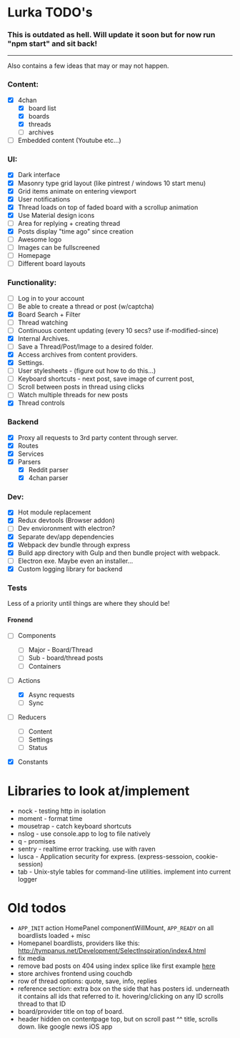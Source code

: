 # Lurka TODO's

### This is outdated as hell. Will update it soon but for now run "npm start" and sit back!

---


Also contains a few ideas that may or may not happen.

### Content:
- [x] 4chan
    - [x] board list
    - [x] boards
    - [x] threads
    - [ ] archives
- [ ] Embedded content (Youtube etc...)

### UI:
- [x] Dark interface
- [x] Masonry type grid layout (like pintrest / windows 10 start menu)
- [x] Grid items animate on entering viewport
- [x] User notifications
- [x] Thread loads on top of faded board with a scrollup animation
- [x] Use Material design icons
- [ ] Area for replying + creating thread
- [x] Posts display "time ago" since creation
- [ ] Awesome logo
- [ ] Images can be fullscreened
- [ ] Homepage
- [ ] Different board layouts

### Functionality:
- [ ] Log in to your account
- [ ] Be able to create a thread or post (w/captcha)
- [x] Board Search + Filter
- [ ] Thread watching
- [ ] Continuous content updating (every 10 secs? use if-modified-since)
- [x] Internal Archives.
- [ ] Save a Thread/Post/Image to a desired folder.
- [x] Access archives from content providers.
- [x] Settings.
- [ ] User stylesheets - (figure out how to do this...)
- [ ] Keyboard shortcuts - next post, save image of current post,
- [ ] Scroll between posts in thread using clicks
- [ ] Watch multiple threads for new posts
- [x] Thread controls

### Backend
- [x] Proxy all requests to 3rd party content through server.
- [x] Routes
- [x] Services
- [x] Parsers
  - [x] Reddit parser
  - [x] 4chan parser

### Dev:
- [x] Hot module replacement
- [x] Redux devtools (Browser addon)
- [ ] Dev envioronment with electron?
- [x] Separate dev/app dependencies
- [x] Webpack dev bundle through express
- [x] Build app directory with Gulp and then bundle project with webpack.
- [ ] Electron exe. Maybe even an installer...
- [x] Custom logging library for backend

### Tests
Less of a priority until things are where they should be!
#### Fronend
- [ ] Components
  - [ ] Major - Board/Thread
  - [ ] Sub - board/thread posts
  - [ ] Containers
- [ ] Actions
  - [x] Async requests
  - [ ] Sync
- [ ] Reducers
  - [ ] Content
  - [ ] Settings
  - [ ] Status
- [x] Constants


# Libraries to look at/implement
- nock - testing http in isolation
- moment - format time
- mousetrap - catch keyboard shortcuts
- nslog - use console.app to log to file natively
- q - promises
- sentry - realtime error tracking. use with raven
- lusca - Application security for express. (express-sessoion, cookie-session)
- tab - Unix-style tables for command-line utilities. implement into current logger




# Old todos
- `APP_INIT` action HomePanel componentWillMount, `APP_READY` on all boardlists loaded + misc
- Homepanel boardlists, providers like this: http://tympanus.net/Development/SelectInspiration/index4.html
- fix media
- remove bad posts on 404 using index splice like first example [here](https://facebook.github.io/react/docs/animation.html)
- store archives frontend using couchdb
- row of thread options: quote, save, info, replies
- reference section: extra box on the side that has posters id. underneath it contains all ids that referred to it. hovering/clicking on any ID scrolls thread to that ID
- board/provider title on top of board.
- header hidden on contentpage top, but on scroll past ^^ title, scrolls down. like google news iOS app
